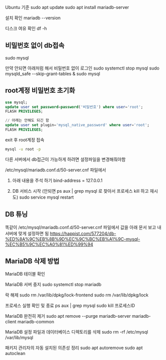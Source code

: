 Ubuntu 기준
sudo apt update
sudo apt install mariadb-server

설치 확인
mariadb --version

디스크 여유 확인
df -h

## 비밀번호 없이 db접속

sudo mysql

만약 안되면 아래처럼 해서 비밀번호 없이 로그인
sudo systemctl stop mysql
sudo mysqld_safe --skip-grant-tables &
sudo mysql

## root계정 비밀번호 초기화

```sql
use mysql;
update user set password=password('비밀번호') where user='root';
FLASH PRIVILEGES;

// 아래는 안해도 되긴 함
update user set plugin='mysql_native_password' where user='root';
FLASH PRIVILEGES;
```

exit 후 root계정 접속

```bash
mysql -u root -p
```

다른 서버에서 db접근이 가능하게 하려면 설정파일을 변경해줘야함

/etc/mysql/mariadb.conf.d/50-server.cnf 파일에서

1. 아래 내용을 주석 하기
bind-address	= 127.0.0.1

2. DB 서비스 시작 (안되면 ps aux | grep mysql 로 찾아서 프로세스 kill 하고 재시도)
sudo service mysql restart

## DB 튜닝
똑같이 /etc/mysql/mariadb.conf.d/50-server.cnf 파일에서 값을 아래 문서 보고 내서버에 맞게 설정하면 됨
https://happist.com/577204/db-%ED%8A%9C%EB%8B%9D%EC%9C%BC%EB%A1%9C-mysql-%EC%B5%9C%EC%A0%81%ED%99%94

## MariaDB 삭제 방법

MariaDB 테이블 확인

MariaDB 서버 중지
sudo systemctl stop mariadb

락 해제
sudo rm /var/lib/dpkg/lock-frontend
sudo rm /var/lib/dpkg/lock

프로세스 실행 확인 및 종료
ps aux | grep mysql
sudo kill 프로세스ID

MariaDB 완전히 제거
sudo apt remove --purge mariadb-server mariadb-client mariadb-common

MariaDB 설정 파일과 데이터베이스 디렉토리를 삭제
sudo rm -rf /etc/mysql /var/lib/mysql

패키지 관리자의 자동 설치된 의존성 정리
sudo apt autoremove
sudo apt autoclean



